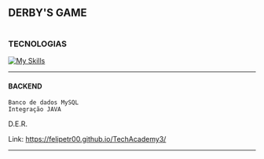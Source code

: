 ## DERBY'S GAME
```
```
### TECNOLOGIAS

[![My Skills](https://skillicons.dev/icons?i=html,css,js,java,mysql&theme=light)](https://skillicons.dev)
___
#### BACKEND

    Banco de dados MySQL
    Integração JAVA

D.E.R.

Link: https://felipetr00.github.io/TechAcademy3/

---


